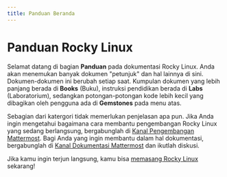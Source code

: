 ```yaml
---
title: Panduan Beranda
---
```


# Panduan Rocky Linux

Selamat datang di bagian **Panduan** pada dokumentasi Rocky Linux. Anda akan menemukan banyak dokumen "petunjuk" dan hal lainnya di sini. Dokumen-dokumen ini berubah setiap saat. Kumpulan dokumen yang lebih panjang berada di **Books** (Buku), instruksi pendidikan berada di **Labs** (Laboratorium), sedangkan potongan-potongan kode lebih kecil yang dibagikan oleh pengguna ada di **Gemstones** pada menu atas.

Sebagian dari katergori tidak memerlukan penjelasan apa pun. Jika Anda ingin mengetahui bagaimana cara membantu pengembangan Rocky Linux yang sedang berlangsung, bergabunglah di [Kanal Pengembangan Mattermost](https://chat.rockylinux.org/rocky-linux/channels/development). Bagi Anda yang ingin membantu dalam hal dokumentasi, bergabunglah di [Kanal Dokumentasi Mattermost](https://chat.rockylinux.org/rocky-linux/channels/documentation) dan ikutlah diskusi.

Jika kamu ingin terjun langsung, kamu bisa [memasang Rocky Linux](installation.md) sekarang!
